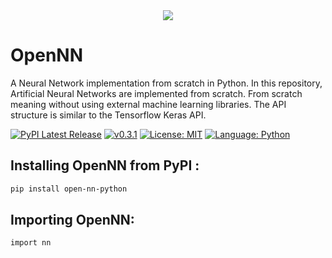 <div align="center">
  <img src="https://user-images.githubusercontent.com/85283622/206227131-e25b01d8-4c35-4770-a4e9-728655766858.png"></a>
</div>

# OpenNN
A Neural Network implementation from scratch in Python.
In this repository, Artificial Neural Networks are implemented from scratch. From scratch meaning without using external machine learning libraries. The API structure is similar to the Tensorflow Keras API.

[![PyPI Latest Release](https://img.shields.io/pypi/v/open-nn-python.svg?style=flat&logo=pypi)](https://pypi.org/project/open-nn-python/)
[![v0.3.1](https://img.shields.io/badge/version-v0.3.1-red.svg?style=flat&logo=numpy)](https://github.com/NotShrirang/OpenNN)
[![License: MIT](https://img.shields.io/badge/license-MIT-brightgreen.svg?style=flat&logo=license)](https://github.com/NotShrirang/OpenNN/blob/main/LICENSE)
[![Language: Python](https://img.shields.io/badge/language-python-blue.svg?style=flat&logo=python)](https://www.python.org/)

## Installing OpenNN from PyPI :

```sh
pip install open-nn-python
```

## Importing OpenNN:

```sh
import nn
```
